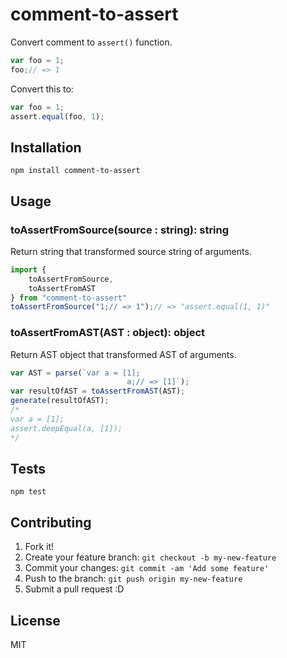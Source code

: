 # comment-to-assert

Convert comment to `assert()` function.

```js
var foo = 1;
foo;// => 1
```

Convert this to:

```js
var foo = 1;
assert.equal(foo, 1);
```

## Installation

    npm install comment-to-assert
    
## Usage

### toAssertFromSource(source : string): string

Return string that transformed source string of arguments.

```js
import {
    toAssertFromSource,
    toAssertFromAST
} from "comment-to-assert"
toAssertFromSource("1;// => 1");// => "assert.equal(1, 1)"
```

### toAssertFromAST(AST : object): object

Return AST object that transformed AST of arguments.

```js
var AST = parse(`var a = [1];
                          a;// => [1]`);
var resultOfAST = toAssertFromAST(AST);
generate(resultOfAST);
/*
var a = [1];
assert.deepEqual(a, [1]);
*/
```

## Tests

    npm test

## Contributing

1. Fork it!
2. Create your feature branch: `git checkout -b my-new-feature`
3. Commit your changes: `git commit -am 'Add some feature'`
4. Push to the branch: `git push origin my-new-feature`
5. Submit a pull request :D

## License

MIT